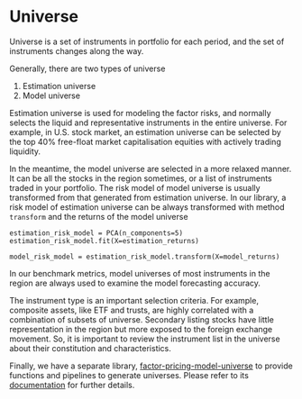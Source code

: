 # Universe

Universe is a set of instruments in portfolio for each period, and the set
of instruments changes along the way.

Generally, there are two types of universe

1. Estimation universe
2. Model universe

Estimation universe is used for modeling the factor risks, and normally
selects the liquid and representative instruments in the entire universe.
For example, in U.S. stock market, an estimation universe can be selected
by the top 40% free-float market capitalisation equities with actively
trading liquidity.

In the meantime, the model universe are selected in a more relaxed manner.
It can be all the stocks in the region sometimes, or a list of instruments
traded in your portfolio. The risk model of model universe is usually
transformed from that generated from estimation universe. In our library,
a risk model of estimation universe can be always transformed with method
`transform` and the returns of the model universe

```
estimation_risk_model = PCA(n_components=5)
estimation_risk_model.fit(X=estimation_returns)

model_risk_model = estimation_risk_model.transform(X=model_returns)
```

In our benchmark metrics, model universes of most instruments in the region
are always used to examine the model forecasting accuracy.

The instrument type is an important selection criteria. For example,
composite assets, like ETF and trusts, are highly correlated with a
combination of subsets of universe. Secondary listing stocks have little
representation in the region but more exposed to the foreign exchange
movement. So, it is important to review the instrument list in the universe
about their constitution and characteristics.

Finally, we have a separate library,
[factor-pricing-model-universe](https://github.com/factorpricingmodel/factor-pricing-model-universe)
to provide functions and pipelines to generate universes. Please refer
to its
[documentation](https://factor-pricing-model-universe.readthedocs.io/en/latest/)
for further details.
